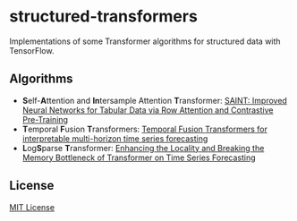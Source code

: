 # structured-transformers
Implementations of some Transformer algorithms for structured data with TensorFlow.

## Algorithms
* **S**elf-**A**ttention and **In**tersample Attention **T**ransformer: [SAINT: Improved Neural Networks for Tabular Data via Row Attention and Contrastive Pre-Training](https://arxiv.org/abs/2106.01342)
* **T**emporal **F**usion **T**ransformers: [Temporal Fusion Transformers for interpretable multi-horizon time series forecasting](https://www.sciencedirect.com/science/article/pii/S0169207021000637)
* **L**og**S**parse **T**ransformer: [Enhancing the Locality and Breaking the Memory Bottleneck of Transformer on Time Series Forecasting](https://arxiv.org/abs/1907.00235)


## License
[MIT License](LICENSE)
